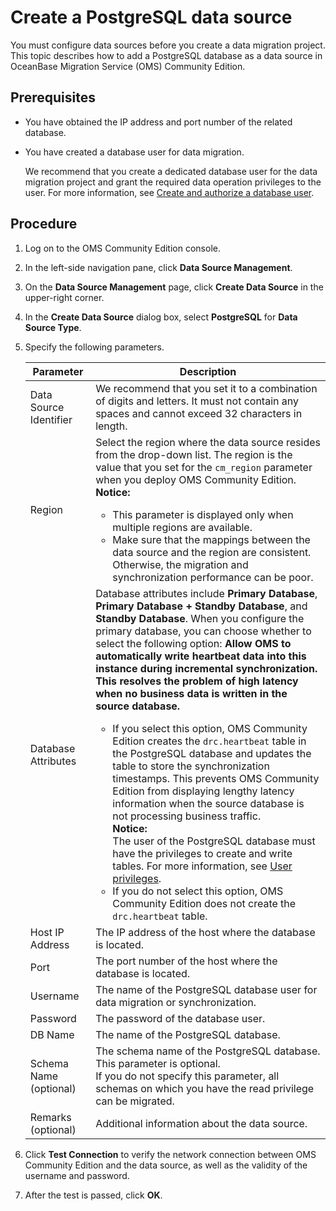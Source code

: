 # Create a PostgreSQL data source

You must configure data sources before you create a data migration project. This topic describes how to add a PostgreSQL database as a data source in OceanBase Migration Service (OMS) Community Edition.

## Prerequisites

* You have obtained the IP address and port number of the related database.

* You have created a database user for data migration.

   We recommend that you create a dedicated database user for the data migration project and grant the required data operation privileges to the user. For more information, see [Create and authorize a database user](../3.create-a-database-user.md).

## Procedure

1. Log on to the OMS Community Edition console.

2. In the left-side navigation pane, click **Data Source Management**.

3. On the **Data Source Management** page, click **Create Data Source** in the upper-right corner.

4. In the **Create Data Source** dialog box, select **PostgreSQL** for **Data Source Type**.

5. Specify the following parameters.

   | **Parameter** | **Description** |
   |-------------|----------------------------------------------------------------------------------------------------------------------------------------------------------------------------------------------------------------------------------------------------------------------------------------------------------------------------------------------------------|
   | Data Source Identifier | We recommend that you set it to a combination of digits and letters. It must not contain any spaces and cannot exceed 32 characters in length.  |
   | Region | Select the region where the data source resides from the drop-down list. The region is the value that you set for the `cm_region` parameter when you deploy OMS Community Edition.<br>  **Notice:**  <ul><li> This parameter is displayed only when multiple regions are available.    <li>Make sure that the mappings between the data source and the region are consistent. Otherwise, the migration and synchronization performance can be poor.     </ul> |
   | Database Attributes | Database attributes include **Primary Database**, **Primary Database + Standby Database**, and **Standby Database**.  When you configure the primary database, you can choose whether to select the following option: **Allow OMS to automatically write heartbeat data into this instance during incremental synchronization. This resolves the problem of high latency when no business data is written in the source database.**  <ul><li> If you select this option, OMS Community Edition creates the `drc.heartbeat` table in the PostgreSQL database and updates the table to store the synchronization timestamps. This prevents OMS Community Edition from displaying lengthy latency information when the source database is not processing business traffic.<br>  **Notice:** <br>The user of the PostgreSQL database must have the privileges to create and write tables. For more information, see [User privileges](../4.user-privileges.md).    <li> If you do not select this option, OMS Community Edition does not create the `drc.heartbeat` table.  |
   | Host IP Address | The IP address of the host where the database is located.  |
   | Port | The port number of the host where the database is located.  |
   | Username | The name of the PostgreSQL database user for data migration or synchronization.  |
   | Password | The password of the database user.  |
   | DB Name | The name of the PostgreSQL database.  |
   | Schema Name (optional) | The schema name of the PostgreSQL database. This parameter is optional. <br>If you do not specify this parameter, all schemas on which you have the read privilege can be migrated.  |
   | Remarks (optional) | Additional information about the data source.  |

6. Click **Test Connection** to verify the network connection between OMS Community Edition and the data source, as well as the validity of the username and password.

7. After the test is passed, click **OK**.
